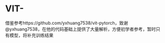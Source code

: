 # VIT-
借鉴参考https://github.com/yxhuang7538/vit-pytorch，致谢@yxhuang7538，在他的代码基础上提供了大量解析，方便初学者参考，暂时只有模型，将补充训练结果
